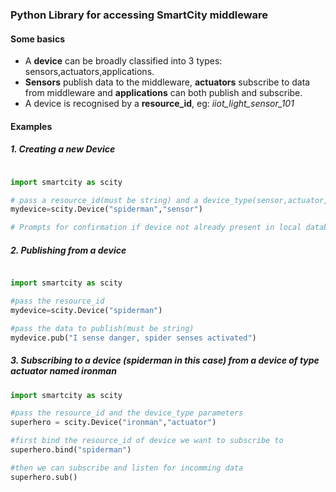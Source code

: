 ### Python Library for accessing SmartCity middleware

#### Some basics

- A **device** can be broadly classified into 3 types: sensors,actuators,applications.
- **Sensors** publish data to the middleware, **actuators** subscribe to data from middleware and **applications** can both publish and subscribe.
- A device is recognised by a **resource_id**, eg: *iiot_light_sensor_101*


#### Examples
##### 1. Creating a new Device

```python

import smartcity as scity

# pass a resource_id(must be string) and a device_type(sensor,actuator,application[default])
mydevice=scity.Device("spiderman","sensor")

# Prompts for confirmation if device not already present in local database, etc.

```

##### 2. Publishing from a device

```python

import smartcity as scity

#pass the resource_id
mydevice=scity.Device("spiderman")

#pass the data to publish(must be string)
mydevice.pub("I sense danger, spider senses activated")

```
 
##### 3. Subscribing to a device (*spiderman* in this case) from a device of type actuator named *ironman*

```python
import smartcity as scity

#pass the resource_id and the device_type parameters
superhero = scity.Device("ironman","actuator")

#first bind the resource_id of device we want to subscribe to
superhero.bind("spiderman")

#then we can subscribe and listen for incomming data
superhero.sub()
